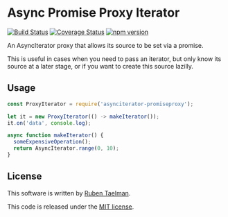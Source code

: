 # Async Promise Proxy Iterator

[![Build Status](https://travis-ci.org/rubensworks/asynciterator-promiseproxy.js.svg?branch=master)](https://travis-ci.org/rubensworks/asynciterator-promiseproxy.js)
[![Coverage Status](https://coveralls.io/repos/github/rubensworks/asynciterator-promiseproxy.js/badge.svg?branch=master)](https://coveralls.io/github/rubensworks/asynciterator-promiseproxy.js?branch=master)
[![npm version](https://badge.fury.io/js/asynciterator-promiseproxy.svg)](https://www.npmjs.com/package/asynciterator-promiseproxy)

An AsyncIterator proxy that allows its source to be set via a promise.

This is useful in cases when you need to pass an iterator,
but only know its source at a later stage,
or if you want to create this source lazilly.

## Usage

```javascript
const ProxyIterator = require('asynciterator-promiseproxy');

let it = new ProxyIterator(() -> makeIterator());
it.on('data', console.log);

async function makeIterator() {
  someExpensiveOperation();
  return AsyncIterator.range(0, 10); 
}
```

## License
This software is written by [Ruben Taelman](http://rubensworks.net/).

This code is released under the [MIT license](http://opensource.org/licenses/MIT).
